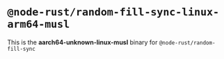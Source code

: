 # `@node-rust/random-fill-sync-linux-arm64-musl`

This is the **aarch64-unknown-linux-musl** binary for `@node-rust/random-fill-sync`

